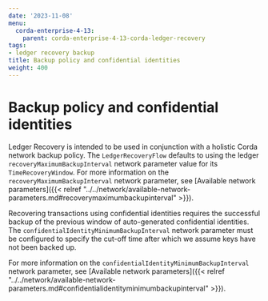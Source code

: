 ```yaml
---
date: '2023-11-08'
menu:
  corda-enterprise-4-13:
    parent: corda-enterprise-4-13-corda-ledger-recovery
tags:
- ledger recovery backup
title: Backup policy and confidential identities
weight: 400
---
```


# Backup policy and confidential identities

Ledger Recovery is intended to be used in conjunction with a holistic Corda network backup policy. The `LedgerRecoveryFlow`
defaults to using the ledger `recoveryMaximumBackupInterval` network parameter value for its `TimeRecoveryWindow`.
For more information on the `recoveryMaximumBackupInterval` network parameter, see
[Available network parameters]({{< relref "../../network/available-network-parameters.md#recoverymaximumbackupinterval" >}}).

Recovering transactions using confidential identities requires the successful backup of the previous window of auto-generated
confidential identities. The `confidentialIdentityMinimumBackupInterval` network parameter must be configured to specify the cut-off time after
which we assume keys have not been backed up.

For more information on the `confidentialIdentityMinimumBackupInterval` network parameter, see
[Available network parameters]({{< relref "../../network/available-network-parameters.md#confidentialidentityminimumbackupinterval" >}}).
